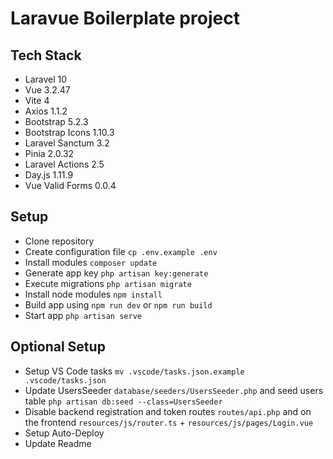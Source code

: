 # Laravue Boilerplate project

## Tech Stack

-   Laravel 10
-   Vue 3.2.47
-   Vite 4
-   Axios 1.1.2
-   Bootstrap 5.2.3
-   Bootstrap Icons 1.10.3
-   Laravel Sanctum 3.2
-   Pinia 2.0.32
-   Laravel Actions 2.5
-   Day.js 1.11.9
-   Vue Valid Forms 0.0.4

## Setup

-   Clone repository
-   Create configuration file `cp .env.example .env`
-   Install modules `composer update`
-   Generate app key `php artisan key:generate`
-   Execute migrations `php artisan migrate`
-   Install node modules `npm install`
-   Build app using `npm run dev` or `npm run build`
-   Start app `php artisan serve`


## Optional Setup

-   Setup VS Code tasks `mv .vscode/tasks.json.example .vscode/tasks.json`
-   Update UsersSeeder `database/seeders/UsersSeeder.php` and seed users table `php artisan db:seed --class=UsersSeeder`
-   Disable backend registration and token routes `routes/api.php` and on the frontend `resources/js/router.ts` + `resources/js/pages/Login.vue`
-   Setup Auto-Deploy
-   Update Readme
